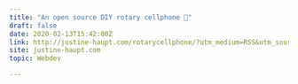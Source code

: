```yaml
---
title: "An open source DIY rotary cellphone 👏"
draft: false
date: 2020-02-13T15:42:00Z
link: http://justine-haupt.com/rotarycellphone/?utm_medium=RSS&utm_source=hune
site: justine-haupt.com
topic: Webdev  

---
```

